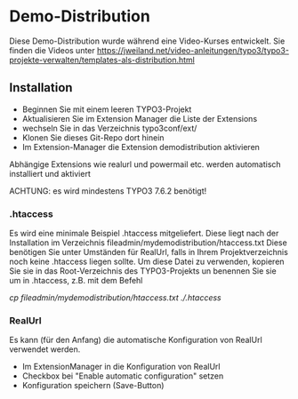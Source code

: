 # Demo-Distribution #

Diese Demo-Distribution wurde während eine Video-Kurses entwickelt.
Sie finden die Videos unter https://jweiland.net/video-anleitungen/typo3/typo3-projekte-verwalten/templates-als-distribution.html

## Installation ##

* Beginnen Sie mit einem leeren TYPO3-Projekt
* Aktualisieren Sie im Extension Manager die Liste der Extensions
* wechseln Sie in das Verzeichnis typo3conf/ext/
* Klonen Sie dieses Git-Repo dort hinein
* Im Extension-Manager die Extension demodistribution aktivieren

Abhängige Extensions wie realurl und powermail etc. werden automatisch installiert und aktiviert

ACHTUNG: es wird mindestens TYPO3 7.6.2 benötigt!

### .htaccess ###
Es wird eine minimale Beispiel .htaccess mitgeliefert. Diese liegt nach der Installation im Verzeichnis fileadmin/mydemodistribution/htaccess.txt
Diese benötigen Sie unter Umständen für RealUrl, falls in Ihrem Projektverzeichnis noch keine .htaccess liegen sollte.
Um diese Datei zu verwenden, kopieren Sie sie in das Root-Verzeichnis des TYPO3-Projekts un benennen Sie sie um in .htaccess, z.B. mit dem Befehl

_cp fileadmin/mydemodistribution/htaccess.txt ./.htaccess_

### RealUrl ###
Es kann (für den Anfang) die automatische Konfiguration von RealUrl verwendet werden.

* Im ExtensionManager in die Konfiguration von RealUrl
* Checkbox bei "Enable automatic configuration" setzen
* Konfiguration speichern (Save-Button)